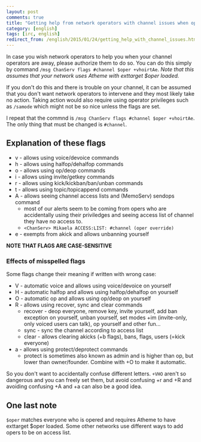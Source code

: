 ```yaml
---
layout: post
comments: true
title: "Getting help from network operators with channel issues when ops are away"
category: [english]
tags: [irc, english]
redirect_from: /english/2015/01/24/getting_help_with_channel_issues.html
---
```


In case you wish network operators to help you when your channel operators
are away, please authorize them to do so. You can do this simply by
command `/msg ChanServ flags #channel $oper +vhoirtAe`. _Note that this
assumes that your network uses Atheme with exttarget $oper loaded._

If you don't do this and there is trouble on your channel, it can be
assumed that you don't want network operators to intervene and they most
likely take no action. Taking action would also require using operator
privileges such as `/samode` which might not be so nice unless the flags
are set.

I repeat that the commnd is `/msg ChanServ flags #channel $oper +vhoirtAe`.
The only thing that must be changed is `#channel`.

## Explanation of these flags

- v - allows using voice/devoice commands
- h - allows using halfop/dehalfop commands
- o - allows using op/deop commands
- i - allows using invite/getkey commands
- r - allows using kick/kickban/ban/unban commands
- t - allows using topic/topicappend commands
- A - allows seeing channel access lists and (MemoServ) sendops command
  - most of our alerts seem to be coming from opers who are accidentally
    using their priviledges and seeing access list of channel they have
    no access to.
  - `<ChanServ> Mikaela ACCESS:LIST: #channel (oper override)`
- e - exempts from akick and allows unbanning yourself

**NOTE THAT FLAGS ARE CASE-SENSITIVE**

### Effects of misspelled flags

Some flags change their meaning if written with wrong case:

- V - automatic voice and allows using voice/devoice on yourself
- H - automatic halfop and allows using halfop/dehalfop on yourself
- O - automatic op and allows using op/deop on yourself
- R - allows using recover, sync and clear commands
  - recover - deop everyone, remove key, invite yourself, add ban
    exception on yourself, unban yourself, set modes +im (invite-only,
    only voiced users can talk), op yourself and other fun...
  - sync - sync the channel according to access list
  - clear - allows clearing akicks (+b flags), bans, flags, users
    (=kick everyone)
- a - allows using protect/deprotect commands
  - protect is sometimes also known as admin and is higher than op, but
    lower than owner/founder. Combine with +O to make it automatic.

So you don't want to accidentally confuse different letters. `+VHO` aren't
so dangerous and you can freely set them, but avoid confusing +r and +R and
avoiding confusing +A and +a can also be a good idea.

## One last note

`$oper` matches everyone who is opered and requires Atheme to have
exttarget $oper loaded. Some other networks use different ways to add opers
to be on access list.
